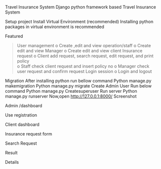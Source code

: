 Travel Insurance System
Django python framework based Travel Insurance System

Setup project
Install Virtual Environment (recommended)
Installing python packages in virtual environment is recommended

Featured
> User management
o Create ,edit and view operation/staff
o Create edit and view Manager
o Create edit and view client
> Insurance request
o Client add request, search request, edit request, and print policy	
o Staff check client request and insert policy no
o Manager check user request and confirm request
> Login session 
o Login and logout

Migration
After installing python run bellow command
Python manage.py makemigration
Python manage.py migrate
Create Admin User
Run below command
Python manage.py Createsuperuser
Run server
Python manage.py runserver
Now,open http://127.0.0.1:8000/
Screenshot


Admin /dashboard


 


Use registration

	

Client dashboard



 Insurance request form

Search Request



Result


Details




